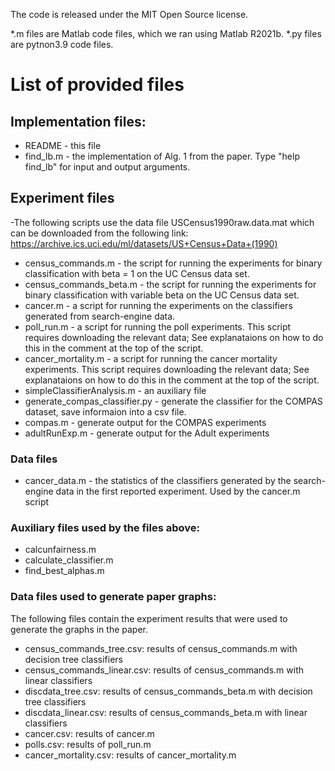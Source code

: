 The code is released under the MIT Open Source license.


*.m files are Matlab code files, which we ran using Matlab R2021b.
*.py files are pytnon3.9 code files.


# List of provided files

## Implementation files:
- README - this file
- find_lb.m - the implementation of Alg. 1 from the paper. Type "help find_lb" for input and output arguments.



## Experiment files

-The following scripts use the data file USCensus1990raw.data.mat which can be downloaded from the following link: https://archive.ics.uci.edu/ml/datasets/US+Census+Data+(1990)
  - census_commands.m - the script for running the experiments for binary classification with beta = 1 on the UC Census data set. 
  - census_commands_beta.m - the script for running the experiments for binary classification with variable beta on the UC Census data set. 
- cancer.m - a script for running the experiments on the classifiers generated from search-engine data. 
- poll_run.m - a script for running the poll experiments. This script requires downloading the relevant data; 
See explanataions on how to do this in the comment at the top of the script. 
- cancer_mortality.m - a script for running the cancer mortality experiments. This script requires downloading the relevant data; 
See explanataions on how to do this in the comment at the top of the script.
- simpleClassifierAnalysis.m - an auxiliary file
- generate_compas_classifier.py - generate the classifier for the COMPAS dataset, save informaion into a csv file.
- compas.m - generate output for the COMPAS experiments
- adultRunExp.m - generate output for the Adult experiments

### Data files
- cancer_data.m - the statistics of the classifiers generated by the search-engine data in the first reported experiment. Used by the cancer.m script

### Auxiliary files used by the files above:

- calcunfairness.m
- calculate_classifier.m
- find_best_alphas.m



### Data files used to generate paper graphs:
The following files contain the experiment results that were used to generate the graphs in the paper.


- census_commands_tree.csv: results of census_commands.m with decision tree classifiers
- census_commands_linear.csv: results of census_commands.m with linear classifiers
- discdata_tree.csv: results of census_commands_beta.m with decision tree classifiers
- discdata_linear.csv: results of census_commands_beta.m with linear classifiers
- cancer.csv: results of cancer.m
- polls.csv: results of poll_run.m
- cancer_mortality.csv: results of cancer_mortality.m




